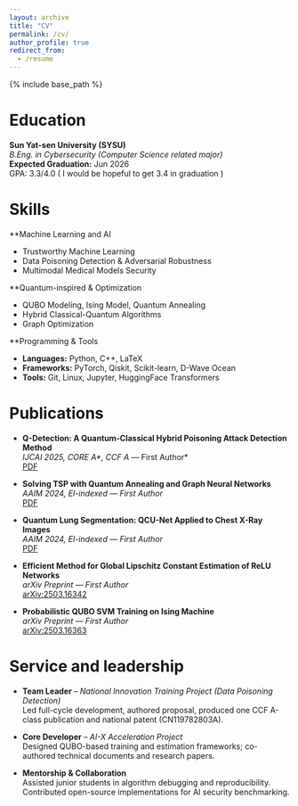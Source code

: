 ```yaml
---
layout: archive
title: "CV"
permalink: /cv/
author_profile: true
redirect_from:
  - /resume
---
```


{% include base_path %}

Education
======
**Sun Yat-sen University (SYSU)**  
*B.Eng. in Cybersecurity (Computer Science related major)*  
**Expected Graduation:** Jun 2026  
GPA: 3.3/4.0 ( I would be hopeful to get 3.4 in graduation )

  
Skills
======
**Machine Learning and AI  
- Trustworthy Machine Learning  
- Data Poisoning Detection & Adversarial Robustness  
- Multimodal Medical Models Security

**Quantum-inspired & Optimization  
- QUBO Modeling, Ising Model, Quantum Annealing  
- Hybrid Classical-Quantum Algorithms  
- Graph Optimization

**Programming & Tools  
- **Languages:** Python, C++, LaTeX  
- **Frameworks:** PyTorch, Qiskit, Scikit-learn, D-Wave Ocean  
- **Tools:** Git, Linux, Jupyter, HuggingFace Transformers

Publications
======
- **Q-Detection: A Quantum-Classical Hybrid Poisoning Attack Detection Method**  
  *IJCAI 2025, CORE A\*, CCF A* — First Author*  
  [PDF](https://yanxiao6.github.io/papers/quantum_ijcai2025.pdf)

- **Solving TSP with Quantum Annealing and Graph Neural Networks**  
  *AAIM 2024, EI-indexed — First Author*  
  [PDF](https://link.springer.com/content/pdf/10.1007/978-981-97-7801-0_12)

- **Quantum Lung Segmentation: QCU-Net Applied to Chest X-Ray Images**  
  *AAIM 2024, EI-indexed — First Author*  
  [PDF](https://link.springer.com/content/pdf/10.1007/978-981-97-7801-0_17)

- **Efficient Method for Global Lipschitz Constant Estimation of ReLU Networks**  
  *arXiv Preprint — First Author*  
  [arXiv:2503.16342](https://arxiv.org/abs/2503.16342)

- **Probabilistic QUBO SVM Training on Ising Machine**  
  *arXiv Preprint — First Author*  
  [arXiv:2503.16363](https://arxiv.org/abs/2503.16363)
  
Service and leadership
======
- **Team Leader** – *National Innovation Training Project (Data Poisoning Detection)*  
  Led full-cycle development, authored proposal, produced one CCF A-class publication and national patent (CN119782803A).

- **Core Developer** – *AI-X Acceleration Project*  
  Designed QUBO-based training and estimation frameworks; co-authored technical documents and research papers.

- **Mentorship & Collaboration**  
  Assisted junior students in algorithm debugging and reproducibility. Contributed open-source implementations for AI security benchmarking.

